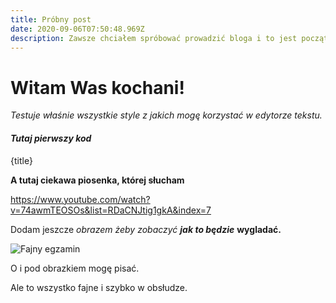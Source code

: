```yaml
---
title: Próbny post
date: 2020-09-06T07:50:48.969Z
description: Zawsze chciałem spróbować prowadzić bloga i to jest początek tej przygody.
---
```

# **Witam Was kochani!**

*Testuje właśnie wszystkie style z jakich mogę korzystać w edytorze tekstu.*

#### *Tutaj pierwszy kod*

<!--StartFragment-->

<Link className="article__header-text" to={node.fields.slug}>

{title}

</Link>

<!--EndFragment-->

**A tutaj ciekawa piosenka, której słucham**

<https://www.youtube.com/watch?v=74awmTEOSOs&list=RDaCNJtig1gkA&index=7>

Dodam jeszcze *obrazem żeby zobaczyć **jak to będzie*** **wygladać.**

![Fajny egzamin](karol_liwinski_1.jpg "To mój wczorajszy egzamin poprawkowy z fizyki, znaczy tylko jedno zadanie")

O i pod obrazkiem mogę pisać.

Ale to wszystko fajne i szybko w obsłudze.